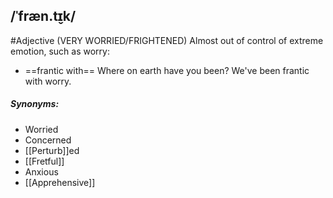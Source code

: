 ## /ˈfræn.t̬ɪk/  
#Adjective
(VERY WORRIED/FRIGHTENED)
Almost out of control of extreme emotion, such as worry:

- ==frantic with==
Where on earth have you been? We've been frantic with worry.


##### Synonyms:
- Worried
- Concerned
- [[Perturb]]ed
- [[Fretful]]
- Anxious
- [[Apprehensive]]
